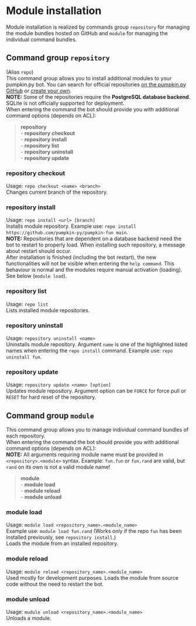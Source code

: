  
# Module installation

Module installation is realized by commands group `repository` for managing the module bundles hosted on GitHub and `module` for managing the individual command bundles.

## Command group `repository`
(Alias `repo`) <br>
This command group allows you to install additional modules to your pumpkin.py bot. You can search for official repositories [on the pumpkin.py GitHub](https://github.com/pumpkin-py) or [create your own](https://pumpkinpy.readthedocs.io/en/latest/development/repository.html). <br>
**NOTE:** Some of the repositories require the **PostgreSQL database backend**. SQLite is not officially supported for deployment. <br>
When entering the command the bot should provide you with additional command options (depends on ACL): <br>
> __**repository**__ <br>
> \- **repository checkout** <br>
> \- **repository install** <br>
> \- **repository list** <br>
> \- **repository uninstall** <br>
> \- **repository update**

### repository checkout
Usage: `repo checkout <name> <branch>` <br>
Changes current branch of the repository.

### repository install
Usage: `repo install <url> [branch]` <br>
Installs module repository. Example use: `repo install https://github.com/pumpkin-py/pumpkin-fun main`. <br>
**NOTE:** Repositories that are dependent on a database backend need the bot to restart to properly load. When installing such repository, a message about restart should occur. <br>
After installation is finished (including the bot restart), the new functionalities will not be visible when entering the `help command`. This behaviour is normal and the modules require manual activation (loading). See below (`module load`).

### repository list
Usage: `repo list` <br>
Lists installed module repositories.

### repository uninstall
Usage: `repository uninstall <name>` <br>
Uninstalls module repository. Argument `name` is one of the highlighted listed names when entering the `repo install` command. Example use: `repo uninstall fun`.

### repository update
Usage: `repository update <name> [option]` <br>
Updates module repository. Argument option can be `FORCE` for force pull or `RESET` for hard reset of the repository.

## Command group `module`
This command group allows you to manage individual command bundles of each repository. <br>
When entering the command the bot should provide you with additional command options (depends on ACL): <br>
**NOTE:** All arguments requiring module name must be provided in `<repository>.<module>` syntax. Example: `fun.fun` or `fun.rand` are valid, but `rand` on its own is not a valid module name! <br>
> __**module**__ <br>
> \- **module load** <br>
> \- **module reload** <br>
> \- **module unload**

### module load
Usage: `module load <repository_name>.<module_name>` <br>
Example use: `module load fun.rand` (Works only if the repo `fun` has been installed previously, see `repository install`.) <br>
Loads the module from an installed repository.

### module reload
Usage: `module reload <repository_name>.<module_name>` <br>
Used mostly for development purposes. Loads the module from source code without the need to restart the bot.

### module unload
Usage: `mudule unload <repository_name>.<module_name>` <br>
Unloads a module.
